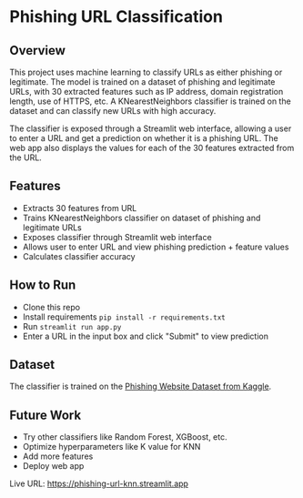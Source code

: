# Phishing URL Classification

## Overview
This project uses machine learning to classify URLs as either phishing or legitimate. The model is trained on a dataset of phishing and legitimate URLs, with 30 extracted features such as IP address, domain registration length, use of HTTPS, etc. A KNearestNeighbors classifier is trained on the dataset and can classify new URLs with high accuracy.

The classifier is exposed through a Streamlit web interface, allowing a user to enter a URL and get a prediction on whether it is a phishing URL. The web app also displays the values for each of the 30 features extracted from the URL.

## Features
- Extracts 30 features from URL
- Trains KNearestNeighbors classifier on dataset of phishing and legitimate URLs
- Exposes classifier through Streamlit web interface
- Allows user to enter URL and view phishing prediction + feature values
- Calculates classifier accuracy

## How to Run
- Clone this repo
- Install requirements `pip install -r requirements.txt`
- Run `streamlit run app.py`
- Enter a URL in the input box and click "Submit" to view prediction

## Dataset
The classifier is trained on the [Phishing Website Dataset from Kaggle](https://www.kaggle.com/datasets/eswarchandt/phishing-website-detector).
## Future Work
- Try other classifiers like Random Forest, XGBoost, etc.
- Optimize hyperparameters like K value for KNN
- Add more features
- Deploy web app



Live URL: https://phishing-url-knn.streamlit.app
